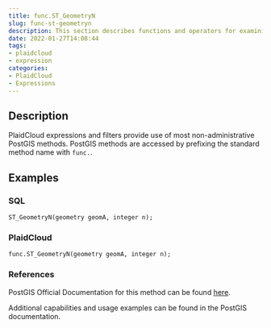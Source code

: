 ```yaml
---
title: func.ST_GeometryN
slug: func-st-geometryn
description: This section describes functions and operators for examining and manipulating string values
date: 2022-01-27T14:08:44
tags:
- plaidcloud
- expression
categories:
- PlaidCloud
- Expressions
---
```



## Description


PlaidCloud expressions and filters provide use of most non-administrative PostGIS methods. PostGIS methods are accessed by prefixing the standard method name with `func.`.



## Examples


### SQL



```
ST_GeometryN(geometry geomA, integer n);
```


### PlaidCloud



```
func.ST_GeometryN(geometry geomA, integer n);
```


### References


PostGIS Official Documentation for this method can be found [here](https://postgis.net/docs/manual-3.1/ST_GeometryN.html).



Additional capabilities and usage examples can be found in the PostGIS documentation.

